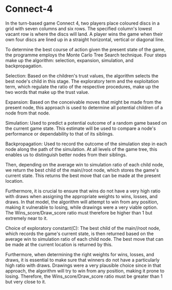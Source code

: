 # Connect-4
In the turn-based game Connect 4, two players place coloured discs in a grid with seven columns and six rows. The specified column's lowest vacant row is where the discs will land. A player wins the game when their own four discs are lined up in a straight horizontal, vertical or diagonal line.


To determine the best course of action given the present state of the game, the programme employs the Monte Carlo Tree Search technique. Four steps make up the algorithm: selection, expansion, simulation, and backpropagation.

Selection: Based on the children's trust values, the algorithm selects the best node's child in this stage. The exploratory term and the exploitation term, which regulate the ratio of the respective procedures, make up the two words that make up the trust value.

Expansion: Based on the conceivable moves that might be made from the present node, this approach is used to determine all potential children of a node from that node.

Simulation: Used to predict a potential outcome of a random game based on the current game state. This estimate will be used to compare a node's performance or dependability to that of its siblings.

Backpropagation: Used to record the outcome of the simulation step in each node along the path of the simulation. At all levels of the game tree, this enables us to distinguish better nodes from their siblings.

Then, depending on the average win to simulation ratio of each child node, we return the best child of the main//root node, which stores the game's current state. This returns the best move that can be made at the present location.

Furthermore, it is crucial to ensure that wins do not have a very high ratio with draws when assigning the appropriate weights to wins, losses, and draws. In that model, the algorithm will attempt to win from any position, making it vulnerable to losing, while drawings were a very viable option. The Wins_score/Draw_score ratio must therefore be higher than 1 but extremely near to it.

Choice of exploratory constant(C): The best child of the main//root node, which records the game's current state, is then returned based on the average win to simulation ratio of each child node. The best move that can be made at the current location is returned by this.

Furthermore, when determining the right weights for wins, losses, and draws, it is essential to make sure that winners do not have a particularly high ratio with draws. Drawings were a very plausible choice since in that approach, the algorithm will try to win from any position, making it prone to losing. Therefore, the Wins_score/Draw_score ratio must be greater than 1 but very close to it.
